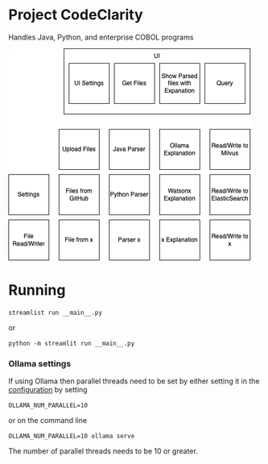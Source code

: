 # Project CodeClarity
Handles Java, Python, and enterprise COBOL programs

![alt text](architecture.png)

# Running
```
streamlist run __main__.py
```
or
```
python -m streamlit run __main__.py
```

### Ollama settings
If using Ollama then parallel threads need to be set by either setting it in the [configuration](https://github.com/ollama/ollama/blob/main/docs/faq.md#how-do-i-configure-ollama-server) by setting
```
OLLAMA_NUM_PARALLEL=10
```
or on the command line 
```
OLLAMA_NUM_PARALLEL=10 ollama serve
```

The number of parallel threads needs to be 10 or greater.
